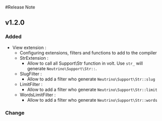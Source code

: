 #Release Note

## v1.2.0

### Added
 - View extension : 
    - Configuring extensions, filters and functions to add to the compiler
    - StrExtension :
        - Allow to call all Support\Str function in volt. 
        Use `str_` will generate `Neutrino\Support\Str::`. 
    - SlugFilter :
        - Allow to add a filter who generate `Neutrino\Support\Str::slug`
    - LimitFilter :
        - Allow to add a filter who generate `Neutrino\Support\Str::limit`
    - WordsLimitFilter :
        - Allow to add a filter who generate `Neutrino\Support\Str::words`
### Change
